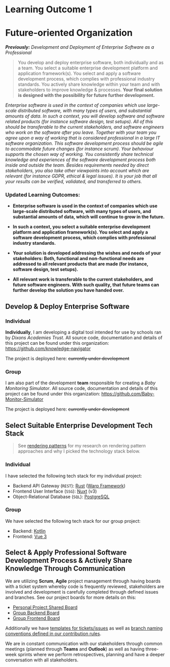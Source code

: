 # Learning Outcome 1
# Future-oriented Organization
***Previously:** Development and Deployment of Enterprise Software as a Professional*
>You develop and deploy enterprise software, both individually and as a team. You select a suitable enterprise development platform and application framework(s). You select and apply a software development process, which complies with professional industry standards. You actively share knowledge within your team and with stakeholders to improve knowledge & processes. **Your final solution is designed with the possibility for future further development.**

*Enterprise software is used in the context of companies which use large-scale distributed software, with many types of users, and substantial amounts of data.
In such a context, you will develop software and software related products (for instance software design, test setups). All of this should be transferable to the current stakeholders, and software engineers who work on the software after you leave.
Together with your team you agree upon a way of working that is considered professional in a large IT software organization. This software development process should be agile to accommodate future changes (for instance scrum).
Your behaviour supports the chosen way of working. You consistently share technical knowledge and experiences of the software development process both inside and outside the team.
Besides requirements needed by direct stakeholders, you also take other viewpoints into account which are relevant (for instance GDPR, ethical & legal issues). It is your job that all your results can be verified, validated, and transferred to others.*

### Updated Learning Outcomes:
- **Enterprise software is used in the context of companies which use large-scale distributed software, with many types of users, and substantial amounts of data, which will continue to grow in the future.** 

- **In such a context, you select a suitable enterprise development platform and application framework(s). You select and apply a software development process, which complies with professional industry standards.** 

- **Your solution is developed addressing the wishes and needs of your stakeholders: Both, functional and non-functional needs are addressed to all relevant products that are made (for instance, software design, test setups).**  

- **All relevant work is transferable to the current stakeholders, and future software engineers. With such quality, that future teams can further develop the solution you have handed over.**  

## Develop & Deploy Enterprise Software
### Individual
**Individually**, I am developing a digital tool intended for use by schools ran by *Dixons Academies Trust*. All source code, documentation and details of this project can be found under this organization:
https://github.com/knowledge-navigator

The project is deployed here: ~~currently under development~~

### Group
I am also part of the development **team** responsible for creating a *Baby Monitoring Simulator*. All source code, documentation and details of this project can be found under this organization: https://github.com/Baby-Monitor-Simulator

The project is deployed here: ~~currently under development~~

## Select Suitable Enterprise Development Tech Stack
> See [rendering patterns](../additional-docs/RP.md) for my research on rendering pattern approaches and why I picked the technology stack below.
### Individual
I have selected the following tech stack for my individual project:
- Backend API Gateway (`REST`): [Rust](https://www.rust-lang.org/) ([Warp Framework](https://github.com/seanmonstar/warp)) 
- Frontend User Interface (`SSG`): [Nuxt](https://nuxt.com/) (v3)
- Object-Relational Database (`SQL`): [PostgreSQL](https://www.postgresql.org/)

### Group
We have selected the following tech stack for our group project:
- Backend: [Kotlin](https://kotlinlang.org/)
- Frontend: [Vue 3](https://vuejs.org/)

## Select & Apply Professional Software Development Process & Actively Share Knowledge Through Communication
We are utilizing **Scrum**, **Agile** project management through having boards with a ticket system whereby code is frequently reviewed, stakeholders are involved and development is carefully completed through defined issues and branches. See our project boards for more details on this:
- [Personal Project Shared Board](https://github.com/orgs/knowledge-navigator/projects/1)
- [Group Backend Board](https://github.com/orgs/Baby-Monitor-Simulator/projects/1)
- [Group Frontend Board](https://github.com/orgs/Baby-Monitor-Simulator/projects/3)

Additionally we have [templates for tickets/issues](https://github.com/Baby-Monitor-Simulator/s6-baby-monitor-simulator-webui/blob/main/.github/ISSUE_TEMPLATE/issue-ticket-template.md) as well as [branch naming conventions defined in our contribution rules](https://github.com/Baby-Monitor-Simulator/s6-baby-monitor-simulator-webui/blob/main/CONTRIBUTING.md).

We are in constant communication with our stakeholders through common meetings (planned through **Teams** and **Outlook**) as well as having three-week sprints where we perform retrospectives, planning and have a deeper conversation with all stakeholders.


